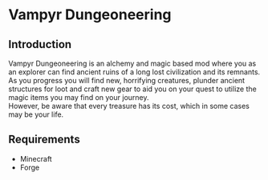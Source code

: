 # Vampyr Dungeoneering

## Introduction
Vampyr Dungeoneering is an alchemy and magic based mod where you as an explorer can find ancient ruins of a long lost civilization and its remnants. <br>
As you progress you will find new, horrifying creatures, plunder ancient structures for loot and craft new gear to aid you on your quest to utilize the magic items you may find on your journey. <br>
However, be aware that every treasure has its cost, which in some cases may be your life.

## Requirements
- Minecraft
- Forge
